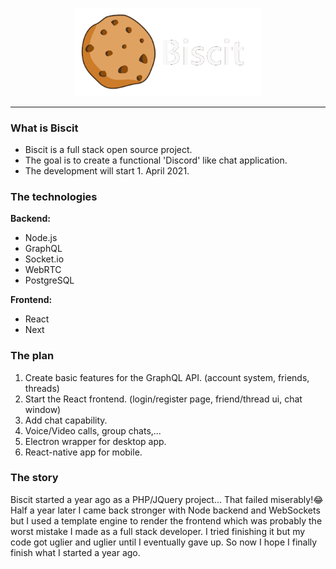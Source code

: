 <p align="center">
  <img src="logo.gif" alt="Biscit logo" width="300"/>
</p>
<hr />
<h3>What is Biscit</h3>
<ul>
  <li>Biscit is a full stack open source project.</li>
  <li>The goal is to create a functional 'Discord' like chat application.</li>
  <li>The development will start 1. April 2021.</li>
</ul>

<h3>The technologies</h3>
<b>Backend:</b>
<ul>
  <li>Node.js</li>
  <li>GraphQL</li>
  <li>Socket.io</li>
  <li>WebRTC</li>
  <li>PostgreSQL</li>
</ul>

<b>Frontend:</b>
<ul>
  <li>React</li>
  <li>Next</li>
</ul>

<h3>The plan</h3>
<ol>
  <li>Create basic features for the GraphQL API. (account system, friends, threads)</li>
  <li>Start the React frontend. (login/register page, friend/thread ui, chat window)</li>
  <li>Add chat capability.</li>
  <li>Voice/Video calls, group chats,...</li>
  <li>Electron wrapper for desktop app.</li>
  <li>React-native app for mobile.</li>
</ol>

<h3>The story</h3>
<p>Biscit started a year ago as a PHP/JQuery project... That failed miserably!😂 Half a year later I came back stronger with Node backend and WebSockets but I used a template engine to render the frontend which was probably the worst mistake I made as a full stack developer. I tried finishing it but my code got uglier and uglier until I eventually gave up. So now I hope I finally finish what I started a year ago. </p> 
